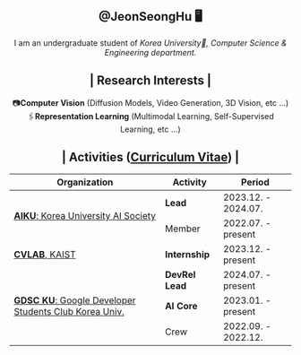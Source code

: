 <div align="center">
 <h2 align="center"> @JeonSeongHu 🖥️ </h2>
 <p align="center"> I am an undergraduate student of <em> Korea University🐯, Computer Science & Engineering department. </em> </p>

<h2 align="center"> | Research Interests |</h2>
<p align="center">
📷<strong>Computer Vision</strong> (Diffusion Models, Video Generation, 3D Vision, etc ...) <br>
🖇️<strong>Representation Learning</strong> (Multimodal Learning, Self-Supervised Learning, etc ...)
</p> 
<h2 align="center"> | Activities (<a href="https://github.com/JeonSeongHu/JeonSeongHu/blob/main/JeonSeongHu_CV.pdf">Curriculum Vitae</a>) |</h2>
<p align="left">
</p>
<table>
  <head>
    <tr>
      <th>Organization</th>
      <th>Activity</th>
      <th>Period</th>
    </tr>
  </thead>
  <tbody>
    <tr>
      <td rowspan="2"><a href="https://aiku.notion.site/aiku/b614c69220704b848758e5cf21a54238"><strong>AIKU</strong>: Korea University AI Society</a></td>
      <td><strong>Lead</strong></td>
      <td>2023.12. - 2024.07.</td>
    </tr>
    <tr>
      <td>Member</td>
      <td>2022.07. - present </td>
    </tr>
    <tr>
      <td><a href="https://cvlab.kaist.ac.kr/"><strong>CVLAB</strong>, KAIST</a></td>
      <td><strong>Internship</strong></td>
      <td>2023.12. - present</td>
    </tr>
    <tr>
      <td rowspan="3"><a href="https://gdscku.xyz"><strong>GDSC KU</strong>: Google Developer Students Club Korea Univ.</a></td>
      <td><strong>DevRel Lead</strong></td>
      <td>2024.07. - present</td>
    </tr>
    <tr>
      <td><strong>AI Core</strong></td>
      <td>2023.01. - present</td>
    </tr>
    <tr>
      <td>Crew</td>
      <td>2022.09. - 2022.12.</td>
    </tr>
  </tbody>
</table>
</div>


